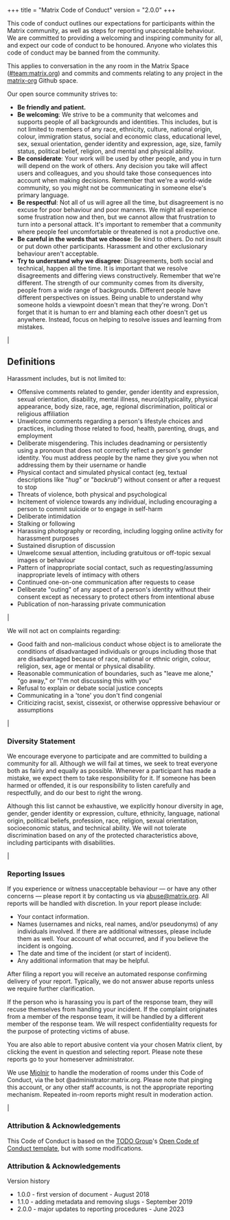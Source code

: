 +++
title = "Matrix Code of Conduct"
version = "2.0.0"
+++

This code of conduct outlines our expectations for participants within the Matrix community, as well as steps for reporting unacceptable behaviour. We are committed to providing a welcoming and inspiring community for all, and expect our code of conduct to be honoured. Anyone who violates this code of conduct may be banned from the community.

This applies to conversation in the any room in the Matrix Space ([#team:matrix.org](https://matrix.to/#/#team:matrix.org)) and commits and comments relating to any project in the [matrix-org](https://github.com/matrix-org) Github space.
 
Our open source community strives to:

* **Be friendly and patient.**
* **Be welcoming**: We strive to be a community that welcomes and supports people of all backgrounds and identities. This includes, but is not limited to members of any race, ethnicity, culture, national origin, colour, immigration status, social and economic class, educational level, sex, sexual orientation, gender identity and expression, age, size, family status, political belief, religion, and mental and physical ability.
* **Be considerate**: Your work will be used by other people, and you in turn will depend on the work of others. Any decision you take will affect users and colleagues, and you should take those consequences into account when making decisions. Remember that we're a world-wide community, so you might not be communicating in someone else's primary language.
* **Be respectful**:  Not all of us will agree all the time, but disagreement is no excuse for poor behaviour and poor manners. We might all experience some frustration now and then, but we cannot allow that frustration to turn into a personal attack. It's important to remember that a community where people feel uncomfortable or threatened is not a productive one.
* **Be careful in the words that we choose**: Be kind to others. Do not insult or put down other participants. Harassment and other exclusionary behaviour aren't acceptable.
* **Try to understand why we disagree**: Disagreements, both social and technical, happen all the time. It is important that we resolve disagreements and differing views constructively. Remember that we're different. The strength of our community comes from its diversity, people from a wide range of backgrounds. Different people have different perspectives on issues. Being unable to understand why someone holds a viewpoint doesn't mean that they're wrong. Don't forget that it is human to err and blaming each other doesn't get us anywhere. Instead, focus on helping to resolve issues and learning from mistakes.

|

## Definitions

Harassment includes, but is not limited to:

- Offensive comments related to gender, gender identity and expression, sexual orientation, disability, mental illness, neuro(a)typicality, physical appearance, body size, race, age, regional discrimination, political or religious affiliation
- Unwelcome comments regarding a person's lifestyle choices and practices, including those related to food, health, parenting, drugs, and employment
- Deliberate misgendering. This includes deadnaming or persistently using a pronoun that does not correctly reflect a person's gender identity. You must address people by the name they give you when not addressing them by their username or handle
- Physical contact and simulated physical contact (eg, textual descriptions like "*hug*" or "*backrub*") without consent or after a request to stop
- Threats of violence, both physical and psychological
- Incitement of violence towards any individual, including encouraging a person to commit suicide or to engage in self-harm
- Deliberate intimidation
- Stalking or following
- Harassing photography or recording, including logging online activity for harassment purposes
- Sustained disruption of discussion
- Unwelcome sexual attention, including gratuitous or off-topic sexual images or behaviour
- Pattern of inappropriate social contact, such as requesting/assuming inappropriate levels of intimacy with others
- Continued one-on-one communication after requests to cease
- Deliberate "outing" of any aspect of a person's identity without their consent except as necessary to protect others from intentional abuse
- Publication of non-harassing private communication

|

We will not act on complaints regarding:

- Good faith and non-malicious conduct whose object is to ameliorate the conditions of disadvantaged individuals or groups including those that are disadvantaged because of race, national or ethnic origin, colour, religion, sex, age or mental or physical disability.
- Reasonable communication of boundaries, such as "leave me alone," "go away," or "I'm not discussing this with you"
- Refusal to explain or debate social justice concepts
- Communicating in a 'tone' you don't find congenial
- Criticizing racist, sexist, cissexist, or otherwise oppressive behaviour or assumptions

|

### Diversity Statement

We encourage everyone to participate and are committed to building a community for all. Although we will fail at times, we seek to treat everyone both as fairly and equally as possible. Whenever a participant has made a mistake, we expect them to take responsibility for it. If someone has been harmed or offended, it is our responsibility to listen carefully and respectfully, and do our best to right the wrong.

Although this list cannot be exhaustive, we explicitly honour diversity in age, gender, gender identity or expression, culture, ethnicity, language, national origin, political beliefs, profession, race, religion, sexual orientation, socioeconomic status, and technical ability. We will not tolerate discrimination based on any of the protected
characteristics above, including participants with disabilities.

|

### Reporting Issues

If you experience or witness unacceptable behaviour — or have any other concerns — please report it by contacting us via abuse@matrix.org. All reports will be handled with discretion. In your report please include:

- Your contact information.
- Names (usernames and nicks, real names, and/or pseudonyms) of any individuals involved. If there are additional witnesses, please
include them as well. Your account of what occurred, and if you believe the incident is ongoing. 
- The date and time of the incident (or start of incident).
- Any additional information that may be helpful.

After filing a report you will receive an automated response confirming delivery of your report. Typically, we do not answer abuse reports unless we require further clarification.

If the person who is harassing you is part of the response team, they will recuse themselves from handling your incident. If the complaint originates from a member of the response team, it will be handled by a different member of the response team. We will respect confidentiality requests for the purpose of protecting victims of abuse.

You are also able to report abusive content via your chosen Matrix client, by clicking the event in question and selecting report. Please note these reports go to your homeserver administrator.

We use [Mjolnir](https://github.com/matrix-org/mjolnir) to handle the moderation of rooms under this Code of Conduct, via the bot @administrator:matrix.org. Please note that pinging this account, or any other staff accounts, is not the appropriate reporting mechanism. Repeated in-room reports might result in moderation action.

|

### Attribution & Acknowledgements

This Code of Conduct is based on the [TODO Group](https://twitter.com/todogroup)'s [Open Code of Conduct template](https://github.com/todogroup/opencodeofconduct), but with some modifications. 

### Attribution & Acknowledgements

Version history

- 1.0.0 - first version of document - August 2018
- 1.1.0 - adding metadata and removing slugs - September 2019
- 2.0.0 - major updates to reporting procedures  - June 2023

